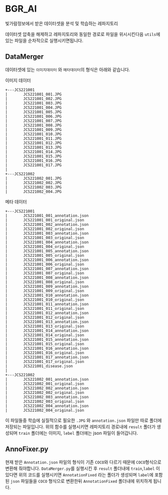 # BGR_AI
빛가람정보에서 받은 데이터셋을 분석 및 학습하는 레파지토리

데이터셋 압축을 해제하고 레파지토리와 동일한 경로로 파일을 위시시킨다음 `utils`에있는 파일을 순차적으로 실행시키면됩니다.

## DataMerger
데이터셋에 있는 `이미지데이터` 와 `메타데이터`의 형식은 아래와 같습니다.

이미지 데이터
```
+---JCS221001
|       JCS221001_001.JPG
|       JCS221001_002.JPG
|       JCS221001_003.JPG
|       JCS221001_004.JPG
|       JCS221001_005.JPG
|       JCS221001_006.JPG
|       JCS221001_007.JPG
|       JCS221001_008.JPG
|       JCS221001_009.JPG
|       JCS221001_010.JPG
|       JCS221001_011.JPG
|       JCS221001_012.JPG
|       JCS221001_013.JPG
|       JCS221001_014.JPG
|       JCS221001_015.JPG
|       JCS221001_016.JPG
|       JCS221001_017.JPG
|
+---JCS221002
|       JCS221002_001.JPG
|       JCS221002_002.JPG
|       JCS221002_003.JPG
|       JCS221002_004.JPG
```

메타 데이터
```
+---JCS221001
|       JCS221001_001_annotation.json
|       JCS221001_001_original.json
|       JCS221001_002_annotation.json
|       JCS221001_002_original.json
|       JCS221001_003_annotation.json
|       JCS221001_003_original.json
|       JCS221001_004_annotation.json
|       JCS221001_004_original.json
|       JCS221001_005_annotation.json
|       JCS221001_005_original.json
|       JCS221001_006_annotation.json
|       JCS221001_006_original.json
|       JCS221001_007_annotation.json
|       JCS221001_007_original.json
|       JCS221001_008_annotation.json
|       JCS221001_008_original.json
|       JCS221001_009_annotation.json
|       JCS221001_009_original.json
|       JCS221001_010_annotation.json
|       JCS221001_010_original.json
|       JCS221001_011_annotation.json
|       JCS221001_011_original.json
|       JCS221001_012_annotation.json
|       JCS221001_012_original.json
|       JCS221001_013_annotation.json
|       JCS221001_013_original.json
|       JCS221001_014_annotation.json
|       JCS221001_014_original.json
|       JCS221001_015_annotation.json
|       JCS221001_015_original.json
|       JCS221001_016_annotation.json
|       JCS221001_016_original.json
|       JCS221001_017_annotation.json
|       JCS221001_017_original.json
|       JCS221001_disease.json
|
+---JCS221002
|       JCS221002_001_annotation.json
|       JCS221002_001_original.json
|       JCS221002_002_annotation.json
|       JCS221002_002_original.json
|       JCS221002_003_annotation.json
|       JCS221002_003_original.json
|       JCS221002_004_annotation.json
|       JCS221002_004_original.json
```

이 파일들중 학습에 실질적으로 필요한 `.JPG` 와 `annotation.json` 파일만 따로 폴더에 저장되는 파일입니다.
위의 함수를 실행시키면 레파지토리 경로내에 `result` 폴더가 생성되며 `train` 폴더에는 이미지, `lebel` 폴더에는 json 파일이 들어갑니다.

## AnnoFixer.py
현재 받은 `Annotation.json` 파일의 형식이 기존 `COCO`와 다르기 때문에 `COCO`형식으로 변환해 줘야합니다.
`DataMerger.py`를 실행시킨 후 `result` 폴더내에 `train`,`label` 이있다면 위의 코드를 실행시키면 `AnnotationFixed` 라는 폴더가 생성되며
`label`에 포함된 `json` 파일들을 `COCO` 형식으로 변환한뒤 `AnnotationFixed` 폴더내에 위치하게 됩니다.
